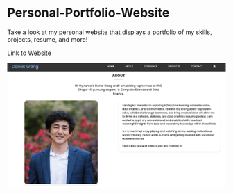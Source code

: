 # Personal-Portfolio-Website
Take a look at my personal website that displays a portfolio of my skills, projects, resume, and more!

Link to [Website](https://danielwang23.github.io/Personal-Portfolio-Website/)

![Website Picture](./images/website-ss2.png)
